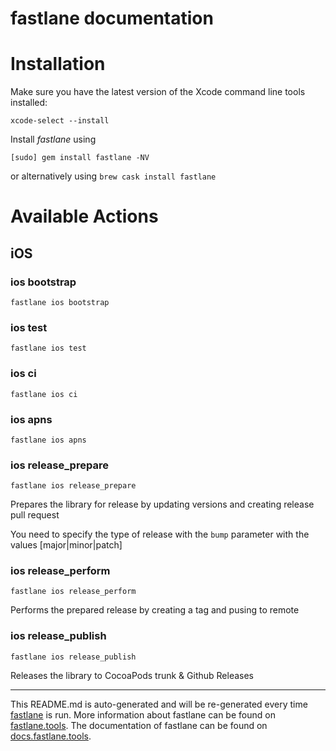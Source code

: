 fastlane documentation
================
# Installation

Make sure you have the latest version of the Xcode command line tools installed:

```
xcode-select --install
```

Install _fastlane_ using
```
[sudo] gem install fastlane -NV
```
or alternatively using `brew cask install fastlane`

# Available Actions
## iOS
### ios bootstrap
```
fastlane ios bootstrap
```

### ios test
```
fastlane ios test
```

### ios ci
```
fastlane ios ci
```

### ios apns
```
fastlane ios apns
```

### ios release_prepare
```
fastlane ios release_prepare
```
Prepares the library for release by updating versions and creating release pull request

You need to specify the type of release with the `bump` parameter with the values [major|minor|patch]
### ios release_perform
```
fastlane ios release_perform
```
Performs the prepared release by creating a tag and pusing to remote
### ios release_publish
```
fastlane ios release_publish
```
Releases the library to CocoaPods trunk & Github Releases

----

This README.md is auto-generated and will be re-generated every time [fastlane](https://fastlane.tools) is run.
More information about fastlane can be found on [fastlane.tools](https://fastlane.tools).
The documentation of fastlane can be found on [docs.fastlane.tools](https://docs.fastlane.tools).
